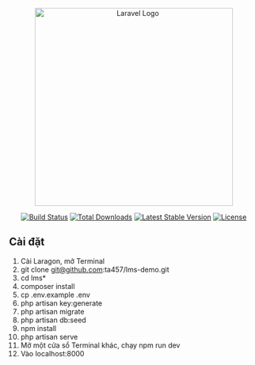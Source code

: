 <p align="center"><a href="https://laravel.com" target="_blank"><img src="https://raw.githubusercontent.com/laravel/art/master/logo-lockup/5%20SVG/2%20CMYK/1%20Full%20Color/laravel-logolockup-cmyk-red.svg" width="400" alt="Laravel Logo"></a></p>

<p align="center">
<a href="https://github.com/laravel/framework/actions"><img src="https://github.com/laravel/framework/workflows/tests/badge.svg" alt="Build Status"></a>
<a href="https://packagist.org/packages/laravel/framework"><img src="https://img.shields.io/packagist/dt/laravel/framework" alt="Total Downloads"></a>
<a href="https://packagist.org/packages/laravel/framework"><img src="https://img.shields.io/packagist/v/laravel/framework" alt="Latest Stable Version"></a>
<a href="https://packagist.org/packages/laravel/framework"><img src="https://img.shields.io/packagist/l/laravel/framework" alt="License"></a>
</p>

## Cài đặt

1. Cài Laragon, mở Terminal
2. git clone git@github.com:ta457/lms-demo.git
3. cd lms*
4. composer install
5. cp .env.example .env
6. php artisan key:generate
7. php artisan migrate
8. php artisan db:seed
9. npm install
10. php artisan serve
11. Mở một cửa sổ Terminal khác, chạy npm run dev
12. Vào localhost:8000
